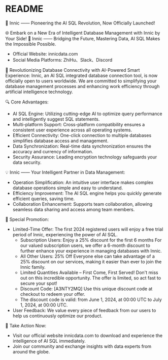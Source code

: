 # README
🚀 Innic —— Pioneering the AI SQL Revolution, Now Officially Launched!

🌐 Embark on a New Era of Intelligent Database Management with Innic by Your Side! 
📢 Innic —— Bridging the Future, Mastering Data, AI SQL Makes the Impossible Possible.
- Official Website: innicdata.com
- Social Media Platforms: ZhiHu、Slack、Discord

🌟 Revolutionizing Database Connectivity with AI-Powered Smart Experience: Innic, an AI SQL integrated database connection tool, is now officially open to users worldwide. We are committed to simplifying your database management processes and enhancing work efficiency through artificial intelligence technology.


🔍 Core Advantages:
- AI SQL Engine: Utilizing cutting-edge AI to optimize query performance and intelligently suggest SQL statements.
- Multi-platform Support: Cross-platform compatibility ensures a consistent user experience across all operating systems.
- Efficient Connectivity: One-click connection to multiple databases simplifies database access and management.
- Data Synchronization: Real-time data synchronization ensures the accuracy and currency of information.
- Security Assurance: Leading encryption technology safeguards your data security.

💡 Innic —— Your Intelligent Partner in Data Management:
- Operation Simplification: An intuitive user interface makes complex database operations simple and easy to understand.
- Efficiency Improvement: The AI SQL engine helps you quickly generate efficient queries, saving time.
- Collaboration Enhancement: Supports team collaboration, allowing seamless data sharing and access among team members.

🌟 Special Promotion:
- Limited-Time Offer: The first 2024 registered users will enjoy a free trial period of Innic, experiencing the power of AI SQL.
  - Subscription Users: Enjoy a 25% discount for the first 6 months For our valued subscription users, we offer a 6-month discount to further enhance your experience in managing databases with Innic.
  - All Other Users: 25% Off Everyone else can take advantage of a 25% discount on our services, making it easier than ever to join the Innic family.
  - Limited Quantities Available – First Come, First Served! Don't miss out on this incredible opportunity. The offer is limited, so act fast to secure your spot!
  - Discount Code: [A3NTY2MQ] Use this unique discount code at checkout to redeem your offer.
  - The discount code is valid: from June 1, 2024, at 00:00 UTC to July 1, 2024, at 00:00 UTC.
- User Feedback: We value every piece of feedback from our users to help us continuously optimize our product.

📌 Take Action Now:
- Visit our official website innicdata.com to download and experience the intelligence of AI SQL immediately.
- Join our community and exchange insights with data experts from around the globe.
